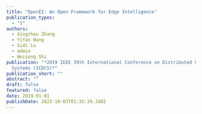 ```yaml
---
title: "OpenEI: An Open Framework for Edge Intelligence"
publication_types:
  - "1"
authors:
  - Xingzhou Zhang
  - Yifan Wang
  - Sidi Lu
  - admin
  - Weisong Shi
publication: "*2019 IEEE 39th International Conference on Distributed Computing
  Systems (ICDCS)*"
publication_short: ""
abstract: ""
draft: false
featured: false
date: 2019-01-01
publishDate: 2023-10-03T01:35:39.340Z
---
```

